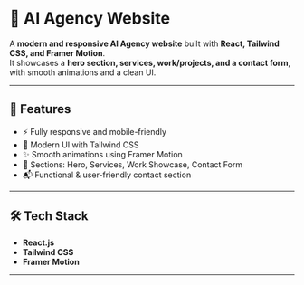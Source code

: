 # 🧠 AI Agency Website

A **modern and responsive AI Agency website** built with **React, Tailwind CSS, and Framer Motion**.  
It showcases a **hero section, services, work/projects, and a contact form**, with smooth animations and a clean UI.

---

## 🚀 Features
- ⚡ Fully responsive and mobile-friendly
- 🎨 Modern UI with Tailwind CSS
- ✨ Smooth animations using Framer Motion
- 📂 Sections: Hero, Services, Work Showcase, Contact Form
- 📬 Functional & user-friendly contact section

---

## 🛠️ Tech Stack
- **React.js**
- **Tailwind CSS**
- **Framer Motion**

---


